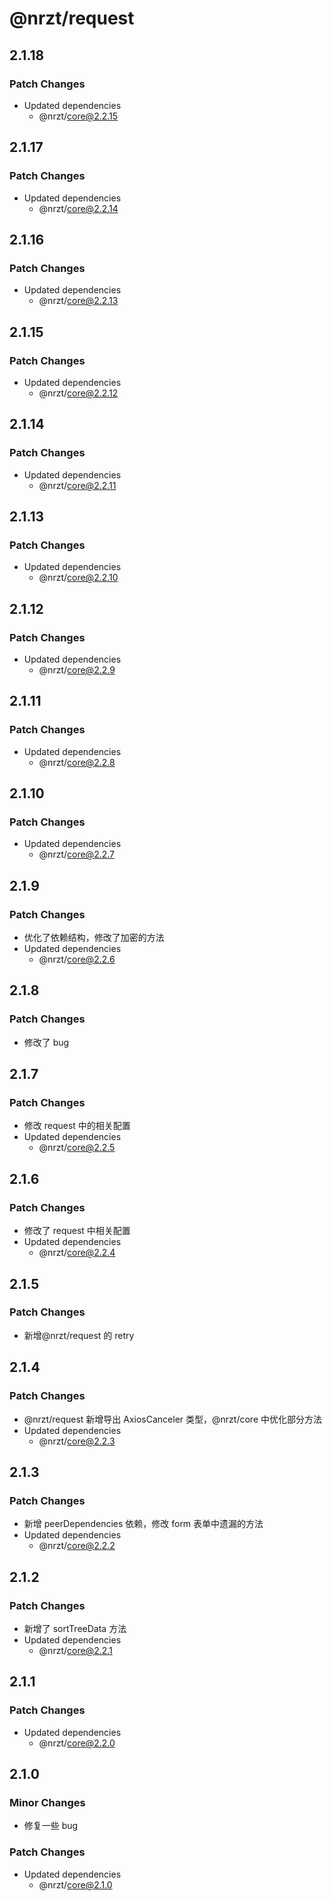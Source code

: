 # @nrzt/request

## 2.1.18

### Patch Changes

- Updated dependencies
  - @nrzt/core@2.2.15

## 2.1.17

### Patch Changes

- Updated dependencies
  - @nrzt/core@2.2.14

## 2.1.16

### Patch Changes

- Updated dependencies
  - @nrzt/core@2.2.13

## 2.1.15

### Patch Changes

- Updated dependencies
  - @nrzt/core@2.2.12

## 2.1.14

### Patch Changes

- Updated dependencies
  - @nrzt/core@2.2.11

## 2.1.13

### Patch Changes

- Updated dependencies
  - @nrzt/core@2.2.10

## 2.1.12

### Patch Changes

- Updated dependencies
  - @nrzt/core@2.2.9

## 2.1.11

### Patch Changes

- Updated dependencies
  - @nrzt/core@2.2.8

## 2.1.10

### Patch Changes

- Updated dependencies
  - @nrzt/core@2.2.7

## 2.1.9

### Patch Changes

- 优化了依赖结构，修改了加密的方法
- Updated dependencies
  - @nrzt/core@2.2.6

## 2.1.8

### Patch Changes

- 修改了 bug

## 2.1.7

### Patch Changes

- 修改 request 中的相关配置
- Updated dependencies
  - @nrzt/core@2.2.5

## 2.1.6

### Patch Changes

- 修改了 request 中相关配置
- Updated dependencies
  - @nrzt/core@2.2.4

## 2.1.5

### Patch Changes

- 新增@nrzt/request 的 retry

## 2.1.4

### Patch Changes

- @nrzt/request 新增导出 AxiosCanceler 类型，@nrzt/core 中优化部分方法
- Updated dependencies
  - @nrzt/core@2.2.3

## 2.1.3

### Patch Changes

- 新增 peerDependencies 依赖，修改 form 表单中遗漏的方法
- Updated dependencies
  - @nrzt/core@2.2.2

## 2.1.2

### Patch Changes

- 新增了 sortTreeData 方法
- Updated dependencies
  - @nrzt/core@2.2.1

## 2.1.1

### Patch Changes

- Updated dependencies
  - @nrzt/core@2.2.0

## 2.1.0

### Minor Changes

- 修复一些 bug

### Patch Changes

- Updated dependencies
  - @nrzt/core@2.1.0
